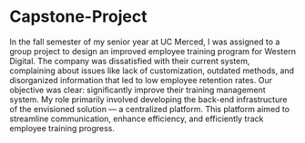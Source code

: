 # Capstone-Project
In the fall semester of my senior year at UC Merced, I was assigned to a group project to design an improved employee training program for Western Digital. The company was dissatisfied with their current system, complaining about issues like lack of customization, outdated methods, and disorganized information that led to low employee retention rates. Our objective was clear: significantly improve their training management system. My role primarily involved developing the back-end infrastructure of the envisioned solution — a centralized platform. This platform aimed to streamline communication, enhance efficiency, and efficiently track employee training progress.

